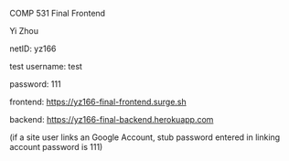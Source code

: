 COMP 531 Final Frontend

Yi Zhou

netID: yz166

test username: test

password: 111

frontend: https://yz166-final-frontend.surge.sh

backend: https://yz166-final-backend.herokuapp.com

(if a site user links an Google Account, stub password entered in linking account password is 111)
